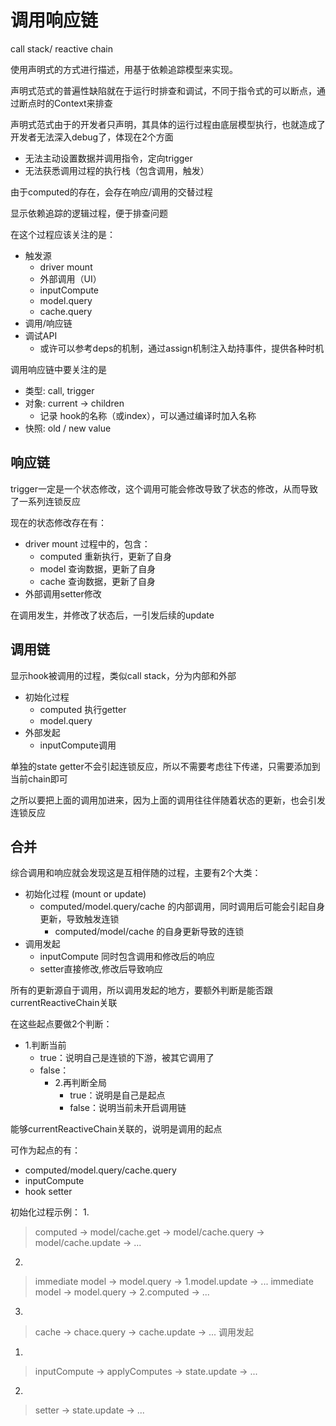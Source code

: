 # 调用响应链
call stack/ reactive chain

使用声明式的方式进行描述，用基于依赖追踪模型来实现。

声明式范式的普遍性缺陷就在于运行时排查和调试，不同于指令式的可以断点，通过断点时的Context来排查

声明式范式由于的开发者只声明，其具体的运行过程由底层模型执行，也就造成了开发者无法深入debug了，体现在2个方面
- 无法主动设置数据并调用指令，定向trigger
- 无法获悉调用过程的执行栈（包含调用，触发）

由于computed的存在，会存在响应/调用的交替过程

显示依赖追踪的逻辑过程，便于排查问题

在这个过程应该关注的是：
- 触发源
  - driver mount
  - 外部调用（UI）
  - inputCompute
  - model.query
  - cache.query
- 调用/响应链
- 调试API
  - 或许可以参考deps的机制，通过assign机制注入劫持事件，提供各种时机

调用响应链中要关注的是
- 类型: call, trigger
- 对象: current -> children
  - 记录 hook的名称（或index），可以通过编译时加入名称
- 快照: old / new value

## 响应链

trigger一定是一个状态修改，这个调用可能会修改导致了状态的修改，从而导致了一系列连锁反应

现在的状态修改存在有：

- driver mount 过程中的，包含：
  - computed 重新执行，更新了自身
  - model 查询数据，更新了自身
  - cache 查询数据，更新了自身
- 外部调用setter修改

在调用发生，并修改了状态后，一引发后续的update

## 调用链

显示hook被调用的过程，类似call stack，分为内部和外部

- 初始化过程
  - computed 执行getter
  - model.query
- 外部发起
  - inputCompute调用

单独的state getter不会引起连锁反应，所以不需要考虑往下传递，只需要添加到当前chain即可

之所以要把上面的调用加进来，因为上面的调用往往伴随着状态的更新，也会引发连锁反应

## 合并

综合调用和响应就会发现这是互相伴随的过程，主要有2个大类：

- 初始化过程 (mount or update)
  - computed/model.query/cache 的内部调用，同时调用后可能会引起自身更新，导致触发连锁
    - computed/model/cache 的自身更新导致的连锁
- 调用发起
  - inputCompute 同时包含调用和修改后的响应
  - setter直接修改,修改后导致响应

所有的更新源自于调用，所以调用发起的地方，要额外判断是能否跟currentReactiveChain关联

在这些起点要做2个判断：
- 1.判断当前  
  - true：说明自己是连锁的下游，被其它调用了
  - false：
    - 2.再判断全局
      - true：说明是自己是起点
      - false：说明当前未开启调用链

能够currentReactiveChain关联的，说明是调用的起点

可作为起点的有：
- computed/model.query/cache.query
- inputCompute
- hook setter


初始化过程示例：
1.
> computed -> model/cache.get -> model/cache.query -> model/cache.update ->  ...
2.
> immediate model -> model.query -> 1.model.update -> ...
> immediate model -> model.query -> 2.computed -> ...
3.
> cache -> chace.query -> cache.update -> ...
调用发起
1.
> inputCompute -> applyComputes -> state.update -> ...
2.
> setter -> state.update -> ...